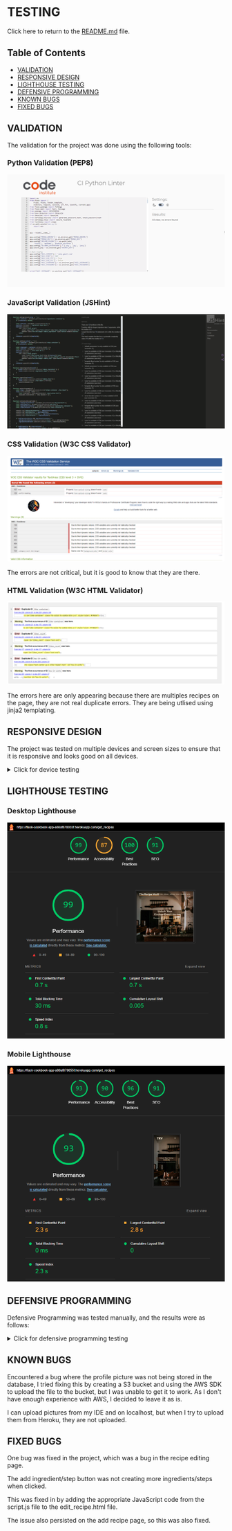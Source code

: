 # TESTING

Click here to return to the [README.md](README.md) file.

## Table of Contents

- [VALIDATION](#validation)
- [RESPONSIVE DESIGN](#responsive-design)
- [LIGHTHOUSE TESTING](#lighthouse-testing)
- [DEFENSIVE PROGRAMMING](#defensive-programming)
- [KNOWN BUGS](#known-bugs)
- [FIXED BUGS](#fixed-bugs)

## VALIDATION

The validation for the project was done using the following tools:

### Python Validation (PEP8)

![Python Validation](documentation/other_images/validation/PEP8Validator.png)

### JavaScript Validation (JSHint)

![JavaScript Validation](documentation/other_images/validation/JSHintValidation.png)

### CSS Validation (W3C CSS Validator)

![CSS Validation](documentation/other_images/validation/CSSValidation.png)

The errors are not critical, but it is good to know that they are there.

### HTML Validation (W3C HTML Validator)

![HTML Validation](documentation/other_images/validation/HTMLValidation.png)

The errors here are only appearing because there are multiples recipes on the page, they are not real duplicate errors. They are being utlised using jinja2 templating.

## RESPONSIVE DESIGN

The project was tested on multiple devices and screen sizes to ensure that it is responsive and looks good on all devices.

<details>
<summary>Click for device testing</summary>

### Desktop 1920x1080

| Page | Screenshot |
| --- | --- |
| Landing Page (Hero) | ![Hero](documentation/responsive_images/desktop/hero_desktop.jpg) |
| Recipe Search | ![Recipe Search](documentation/responsive_images/desktop/recipes_desktop.png) |
| How it Works | ![How it Works](documentation/responsive_images/desktop/how_desktop.png) |
| Profile | ![Profile](documentation/responsive_images/desktop/profile_desktop.png) |
| Add Recipe | ![Add Recipe](documentation/responsive_images/desktop/add_recipe_desktop.png) |
| Edit Recipe | ![Edit Recipe](documentation/responsive_images/desktop/edit_recipe_desktop.png) |
| Contact | ![Contact](documentation/responsive_images/desktop/contact_desktop.jpg) |
| Login | ![Login](documentation/responsive_images/desktop/login_desktop.jpg) |
| Register | ![Register](documentation/responsive_images/desktop/register_desktop.jpg) |
| Categories | ![Categories](documentation/responsive_images/desktop/categories_desktop.png) |
| All Recipes | ![All Recipes](documentation/responsive_images/desktop/all_recipes_desktop.png) |
| View Recipe | ![View Recipe](documentation/responsive_images/desktop/recipe_desktop.png) |

### Mobile (iPhone 14 Pro Max)

| Page | Screenshot |
| --- | --- |
| Landing Page (Hero) | ![Hero](documentation/responsive_images/mobile/hero_mobile.png) |
| Recipe Search | ![Recipe Search](documentation/responsive_images/mobile/recipes_mobile.png) |
| How it Works | ![How it Works](documentation/responsive_images/mobile/how_2_mobile.png) |
| How it Works & Footer | ![How it Works & Footer](documentation/responsive_images/mobile/how_mobile.png) |
| Profile | ![Profile](documentation/responsive_images/mobile/profile_mobile.png) |
| Add Recipe | ![Add Recipe](documentation/responsive_images/mobile/add_recipe_mobile.png) |
| Edit Recipe | ![Edit Recipe](documentation/responsive_images/mobile/edit_recipe_mobile.png) |
| Contact | ![Contact](documentation/responsive_images/mobile/contact_mobile.png) |
| Login | ![Login](documentation/responsive_images/mobile/login_mobile.png) |
| Register | ![Register](documentation/responsive_images/mobile/register_mobile.png) |
| Categories | ![Categories](documentation/responsive_images/mobile/categories_mobile.png) |
| All Recipes | ![All Recipes](documentation/responsive_images/mobile/all_recipes_mobile.png) |

### Tablet (iPad Air)

| Page | Screenshot |
| --- | --- |
| Landing Page (Hero) | ![Hero](documentation/responsive_images/tablet/hero_tablet.png) |
| Recipe Search | ![Recipe Search](documentation/responsive_images/tablet/recipes_tablet.png) |
| How it Works | ![How it Works](documentation/responsive_images/tablet/how_tablet.png) |
| Profile | ![Profile](documentation/responsive_images/tablet/profile_tablet.png) |
| Add Recipe | ![Add Recipe](documentation/responsive_images/tablet/add_recipe_tablet.png) |
| Edit Recipe | ![Edit Recipe](documentation/responsive_images/tablet/edit_recipe_tablet.png) |
| Contact | ![Contact](documentation/responsive_images/tablet/contact_tablet.png) |
| Login | ![Login](documentation/responsive_images/tablet/login_tablet.png) |
| Register | ![Register](documentation/responsive_images/tablet/register_tablet.png) |
| Categories | ![Categories](documentation/responsive_images/tablet/categories_tablet.png) |
| All Recipes | ![All Recipes](documentation/responsive_images/tablet/all_recipes_tablet.png) |

</details>

## LIGHTHOUSE TESTING

### Desktop Lighthouse

![Desktop Lighthouse](documentation/other_images/validation/LighthouseDesktop.png)

### Mobile Lighthouse

![Mobile Lighthouse](documentation/other_images/validation/LighthouseMobile.png)

## DEFENSIVE PROGRAMMING

Defensive Programming was tested manually, and the results were as follows:

<details>
<summary>Click for defensive programming testing</summary>

| | Expected Behavior | Test | Actual Behavior |
| --- | --- | --- | --- |
| **Non-logged in users** | | | |
| Home Button | Expected to redirect to the login page | Tested by clicking the button | Redirected to the login page |
| Login Button | Expected to redirect to the login page | Tested by clicking the button | Redirected to the login page |
| Register Button | Expected to redirect to the register page | Tested by clicking the button | Redirected to the register page |
| Search Function | Expected to search through the user's query | Tested by typing a query in the search bar | Searched through the user's query |
| Recipe Card | Expected to redirect to the login | Tested by clicking the card | Redirected to the login page |
| **Logged in users** | | | |
| Home Button | Expected to redirect to the profile page | Tested by clicking the button | Redirected to the profile page |
| Profile Button | Expected to redirect to the profile page | Tested by clicking the button | Redirected to the profile page |
| All Recipes Button | Expected to redirect to the all recipes page | Tested by clicking the button | Redirected to the all recipes page |
| Add Recipe Button | Expected to redirect to the add recipe page | Tested by clicking the button | Redirected to the add recipe page |
| Contact Button | Expected to redirect to the contact page | Tested by clicking the button | Redirected to the contact page |
| Contact Form | Expected to a message to the default email address | Tested by filling out the form | A message was sent to the default email address |
| Logout Button | Expected to redirect to the login page | Tested by clicking the button | Redirected to the login page |
| Search Function | Expected to search through the user's query | Tested by typing a query in the search bar | Searched through the user's query |
| Recipe Card | Expected to redirect to the recipe page | Tested by clicking the card | Redirected to the recipe page |
| Edit Recipe Button | Expected to redirect to the edit recipe page | Tested by clicking the button | Redirected to the edit recipe page |
| Delete Recipe Button | Expected to delete the recipe | Tested by clicking the button | Deleted the recipe |
| Save Recipe Button | Expected to save the recipe to the user's saved recipes | Tested by clicking the button | Saved the recipe to the user's saved recipes |
| Like Recipe Button | Expected to like the recipe and increment the like count | Tested by clicking the button | Liked the recipe and incremented the like count |
| **Admin Only** | | | |
| Categories Button | Expected to redirect to the categories page | Tested by clicking the button | Redirected to the categories page |
| Add Category Button | Expected to redirect to the add category page | Tested by clicking the button | Redirected to the add category page |
| Edit Category Button | Expected to redirect to the edit category page | Tested by clicking the button | Redirected to the edit category page |
| Delete Category Button | Expected to delete the category | Tested by clicking the button | Deleted the category |

</details>

## KNOWN BUGS

Encountered a bug where the profile picture was not being stored in the database, I tried fixing this by creating a S3 bucket and using the AWS SDK to upload the file to the bucket, but I was unable to get it to work. As I don't have enough experience with AWS, I decided to leave it as is.

I can upload pictures from my IDE and on localhost, but when I try to upload them from Heroku, they are not uploaded.

## FIXED BUGS

One bug was fixed in the project, which was a bug in the recipe editing page.

The add ingredient/step button was not creating more ingredients/steps when clicked.

This was fixed in by adding the appropriate JavaScript code from the script.js file to the edit_recipe.html file.

The issue also persisted on the add recipe page, so this was also fixed.
